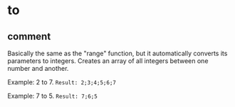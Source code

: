 # to
## comment

Basically the same as the "range" function, but it automatically converts its parameters to integers.
Creates an array of all integers between one number and another.

Example:
2 to 7.
`Result: 2;3;4;5;6;7`

Example:
7 to 5.
`Result: 7;6;5`